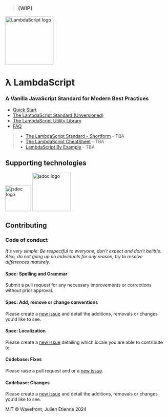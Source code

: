 >### (WIP)
<img src="https://github.com/julienetie/lambdascript/assets/7676299/81bd638a-1c90-4596-a48c-0a124fef1d68" alt="LambdaScript logo" width="150">

# λ LambdaScript

### A Vanilla JavaScript Standard for Modern Best Practices
- [Quick Start](https://github.com/julienetie/lambdascript/blob/main/quick-start.md)
- [The LambdaScript Standard (Unversioned)](https://github.com/julienetie/lambdascript/blob/main/lambdascript.md)
- [The LambdaScript Utility Library](https://github.com/julienetie/lambdascript/blob/main/lambdascript.js)
- [FAQ](https://github.com/julienetie/lambdascript/blob/main/FAQ.md)
> - [The LambdaScript Standard - Shortform](#) - TBA
> - [The LambdaScript CheatSheet](#) - TBA
> - [LambdaScript By Example](#) - TBA
## Supporting technologies
<span>
<img src="https://github.com/julienetie/decoupled-javascript/assets/7676299/b40f8fe6-2688-499e-bb53-ae8aacb2f5a6" width="80" alt="jsdoc logo">
<img src="https://github.com/julienetie/lambdascript/assets/7676299/dbd1c80a-5be3-42f8-9f81-b72d3f7e27f7" width="120" alt="jsdoc logo">
</span>

## Contributing
### Code of conduct
_It's very simple: Be respectful to everyone, don't expect and don't belittle. Also, do not gang up on individuals for any reason, try to resolve differences maturely._

#### Spec: Spelling and Grammar
Submit a pull request for any necessary improvements or corrections without prior approval.

#### Spec: Add, remove or change conventions
Please create a [new issue]([url](https://github.com/julienetie/lambdascript/issues)) and detail the additions, removals or changes you'd like to see.

#### Spec: Localization
Please create a [new issue]([url](https://github.com/julienetie/lambdascript/issues)) detailing which locale you are able to contribute to.

#### Codebase: Fixes
Please raise a pull request and or a [new issue]([url](https://github.com/julienetie/lambdascript/issues)).

#### Codebase: Changes
Please create a [new issue]([url](https://github.com/julienetie/lambdascript/issues)) and detail the additions, removals or changes you'd like to see.



MIT © Wavefront, Julien Etienne 2024

